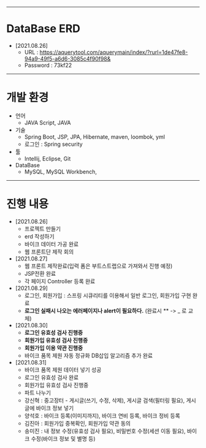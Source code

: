 




---
# DataBase ERD
+ [2021.08.26]
  + URL : https://aquerytool.com/aquerymain/index/?rurl=1de47fe8-94a9-49f5-a6d6-3085c4f90f98&
  + Password : 73kf22


---
# 개발 환경
+ 언어
  + JAVA Script, JAVA
+ 기술
  + Spring Boot, JSP, JPA, Hibernate, maven, loombok, yml
  + 로그인 : Spring security
+ 툴 
  + Intellij, Eclipse, Git
+ DataBase
  + MySQL, MySQL Workbench,
  



---
# 진행 내용
+ [2021.08.26]
  + 프로젝트 만들기
  + erd 작성하기
  + 바이크 데이터 가공 완료
  + 웹 프론트단 제작 회의
+ [2021.08.27]
  + 웹 프론트 제작완료(입력 폼은 부트스트랩으로 가져와서 진행 예정)
  + JSP전환 완료
  + 각 페이지 Controller 등록 완료
+ [2021.08.29]
  + 로그인, 회원가입 : 스프링 시큐리티를 이용해서 일반 로그인, 회원가입 구현 완료
  + **로그인 실패시 나오는 에러페이지나 alert이 필요하다.** (완료시 ** -> _ 로 교체)
+ [2021.08.30]
  + **로그인 유효성 검사 진행중**
  + **회원가입 유효성 검사 진행중**
  + **회원가입 이용 약관 진행중**
  + 바이크 품목 제원 자동 정규화 DB삽입 알고리즘 추가 완료
+ [2021.08.31]
  + 바이크 품목 제원 데이터 넣기 성공
  + 로그인 유효성 검사 완료
  + 회원가입 유효성 검사 진행중
  + 파트 나누기 
  + 강신혁 : 중고장터 - 게시글(쓰기, 수정, 삭제), 게시글 검색(필터링 필요), 게시글에 바이크 정보 넣기
  + 양석호 : 바이크 등록(이미지까지), 바이크 연비 등록, 바이크 정비 등록
  + 김진아 : 회원가입 중복확인, 회원가입 약관 동의
  + 송미진 : 내 정보 수정(유효성 검사 필요), 비밀번호 수정(세션 이동 필요), 바이크 수정(바이크 정보 및 별명 등)

